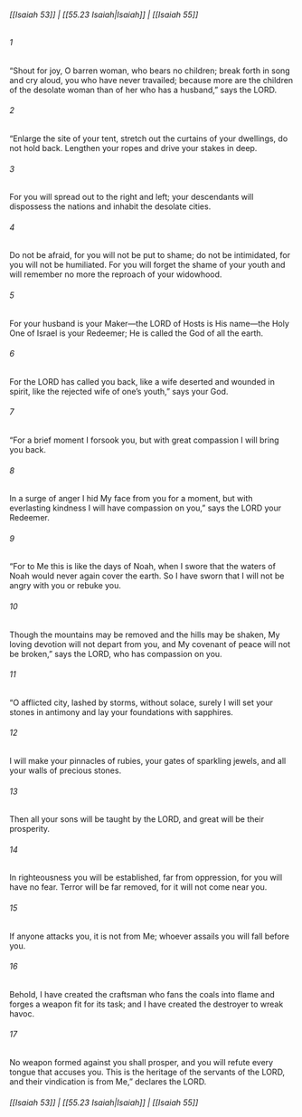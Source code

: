 
###### [[Isaiah 53]] | [[55.23 Isaiah|Isaiah]] | [[Isaiah 55]]

###### 1
“Shout for joy, O barren woman, who bears no children; break forth in song and cry aloud, you who have never travailed; because more are the children of the desolate woman than of her who has a husband,” says the LORD.
###### 2
“Enlarge the site of your tent, stretch out the curtains of your dwellings, do not hold back. Lengthen your ropes and drive your stakes in deep.
###### 3
For you will spread out to the right and left; your descendants will dispossess the nations and inhabit the desolate cities.
###### 4
Do not be afraid, for you will not be put to shame; do not be intimidated, for you will not be humiliated. For you will forget the shame of your youth and will remember no more the reproach of your widowhood.
###### 5
For your husband is your Maker—the LORD of Hosts is His name—the Holy One of Israel is your Redeemer; He is called the God of all the earth.
###### 6
For the LORD has called you back, like a wife deserted and wounded in spirit, like the rejected wife of one’s youth,” says your God.
###### 7
“For a brief moment I forsook you, but with great compassion I will bring you back.
###### 8
In a surge of anger I hid My face from you for a moment, but with everlasting kindness I will have compassion on you,” says the LORD your Redeemer.
###### 9
“For to Me this is like the days of Noah, when I swore that the waters of Noah would never again cover the earth. So I have sworn that I will not be angry with you or rebuke you.
###### 10
Though the mountains may be removed and the hills may be shaken, My loving devotion will not depart from you, and My covenant of peace will not be broken,” says the LORD, who has compassion on you.
###### 11
“O afflicted city, lashed by storms, without solace, surely I will set your stones in antimony and lay your foundations with sapphires.
###### 12
I will make your pinnacles of rubies, your gates of sparkling jewels, and all your walls of precious stones.
###### 13
Then all your sons will be taught by the LORD, and great will be their prosperity.
###### 14
In righteousness you will be established, far from oppression, for you will have no fear. Terror will be far removed, for it will not come near you.
###### 15
If anyone attacks you, it is not from Me; whoever assails you will fall before you.
###### 16
Behold, I have created the craftsman who fans the coals into flame and forges a weapon fit for its task; and I have created the destroyer to wreak havoc.
###### 17
No weapon formed against you shall prosper, and you will refute every tongue that accuses you. This is the heritage of the servants of the LORD, and their vindication is from Me,” declares the LORD.

###### [[Isaiah 53]] | [[55.23 Isaiah|Isaiah]] | [[Isaiah 55]]
